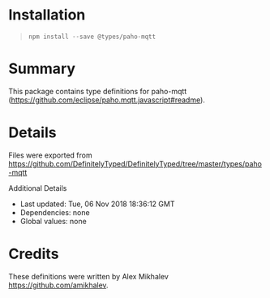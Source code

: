 # Installation
> `npm install --save @types/paho-mqtt`

# Summary
This package contains type definitions for paho-mqtt (https://github.com/eclipse/paho.mqtt.javascript#readme).

# Details
Files were exported from https://github.com/DefinitelyTyped/DefinitelyTyped/tree/master/types/paho-mqtt

Additional Details
 * Last updated: Tue, 06 Nov 2018 18:36:12 GMT
 * Dependencies: none
 * Global values: none

# Credits
These definitions were written by Alex Mikhalev <https://github.com/amikhalev>.
